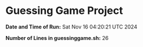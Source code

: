 # Guessing Game Project

**Date and Time of Run:** Sat Nov 16 04:20:21 UTC 2024

**Number of Lines in guessinggame.sh:** 26
